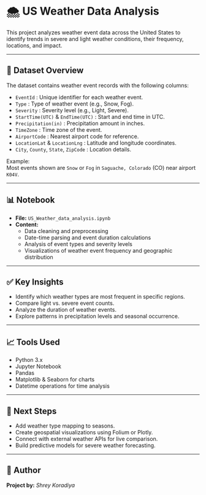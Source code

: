 
# 🌨️ US Weather Data Analysis

This project analyzes weather event data across the United States to identify trends in severe and light weather conditions, their frequency, locations, and impact.

---

## 📁 **Dataset Overview**

The dataset contains weather event records with the following columns:

- `EventId` : Unique identifier for each weather event.
- `Type` : Type of weather event (e.g., Snow, Fog).
- `Severity` : Severity level (e.g., Light, Severe).
- `StartTime(UTC)` & `EndTime(UTC)` : Start and end time in UTC.
- `Precipitation(in)` : Precipitation amount in inches.
- `TimeZone` : Time zone of the event.
- `AirportCode` : Nearest airport code for reference.
- `LocationLat` & `LocationLng` : Latitude and longitude coordinates.
- `City`, `County`, `State`, `ZipCode` : Location details.

Example:  
Most events shown are `Snow` or `Fog` in `Saguache, Colorado` (CO) near airport `K04V`.

---

## 📊 **Notebook**

- **File:** `US_Weather_data_analysis.ipynb`
- **Content:**  
  - Data cleaning and preprocessing
  - Date-time parsing and event duration calculations
  - Analysis of event types and severity levels
  - Visualizations of weather event frequency and geographic distribution

---

## ✅ **Key Insights**

- Identify which weather types are most frequent in specific regions.
- Compare light vs. severe event counts.
- Analyze the duration of weather events.
- Explore patterns in precipitation levels and seasonal occurrence.

---


## 📈 **Tools Used**

- Python 3.x
- Jupyter Notebook
- Pandas
- Matplotlib & Seaborn for charts
- Datetime operations for time analysis

---

## 🚀 **Next Steps**

- Add weather type mapping to seasons.
- Create geospatial visualizations using Folium or Plotly.
- Connect with external weather APIs for live comparison.
- Build predictive models for severe weather forecasting.

---

## 📃 **Author**

**Project by:** *Shrey Koradiya*  
